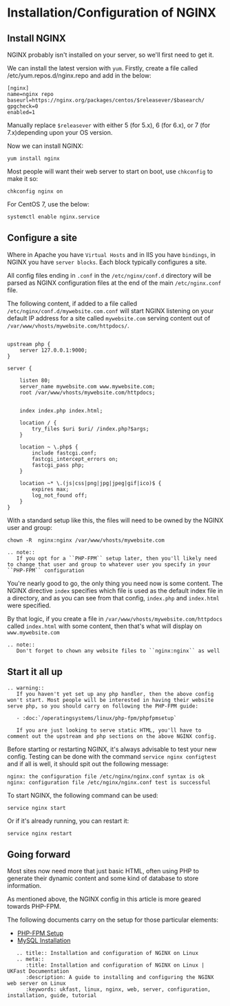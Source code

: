 # Installation/Configuration of NGINX

## Install NGINX

NGINX probably isn't installed on your server, so we'll first need to get it.

We can install the latest version with `yum`. Firstly, create a file called /etc/yum.repos.d/nginx.repo and add in the below:

```console
[nginx]
name=nginx repo
baseurl=https://nginx.org/packages/centos/$releasever/$basearch/
gpgcheck=0
enabled=1
```
Manually replace `$releasever` with either 5 (for 5.x), 6 (for 6.x), or 7 (for 7.x)depending upon your OS version.

Now we can install NGINX:

```console
yum install nginx
```

Most people will want their web server to start on boot, use `chkconfig` to make it so:

```console
chkconfig nginx on
```
For CentOS 7, use the below:
```console
systemctl enable nginx.service
```

## Configure a site

Where in Apache you have `Virtual Hosts` and in IIS you have `bindings`, in NGINX you have `server blocks`. Each block typically configures a site.

All config files ending in `.conf` in the `/etc/nginx/conf.d` directory will be parsed as NGINX configuration files at the end of the main `/etc/nginx.conf` file.

The following content, if added to a file called `/etc/nginx/conf.d/mywebsite.com.conf` will start NGINX listening on your default IP address for a site called `mywebsite.com` serving content out of `/var/www/vhosts/mywebsite.com/httpdocs/`.

```nginx

upstream php {
    server 127.0.0.1:9000;
}

server {

    listen 80;
    server_name mywebsite.com www.mywebsite.com;
    root /var/www/vhosts/mywebsite.com/httpdocs;


    index index.php index.html;

    location / {
        try_files $uri $uri/ /index.php?$args;
    }

    location ~ \.php$ {
        include fastcgi.conf;
        fastcgi_intercept_errors on;
        fastcgi_pass php;
    }

    location ~* \.(js|css|png|jpg|jpeg|gif|ico)$ {
        expires max;
        log_not_found off;
    }
}
```

With a standard setup like this, the files will need to be owned by the NGINX user and group:

```console
chown -R  nginx:nginx /var/www/vhosts/mywebsite.com
```

```eval_rst
.. note::
   If you opt for a ``PHP-FPM`` setup later, then you'll likely need to change that user and group to whatever user you specify in your ``PHP-FPM`` configuration
```

You're nearly good to go, the only thing you need now is some content. The NGINX directive `index` specifies which file is used as the default index file in a directory, and as you can see from that config, `index.php` and `index.html` were specified.

By that logic, if you create a file in `/var/www/vhosts/mywebsite.com/httpdocs` called `index.html` with some content, then that's what will display on `www.mywebsite.com`

```eval_rst
.. note::
   Don't forget to chown any website files to ``nginx:nginx`` as well
```

## Start it all up

```eval_rst
.. warning::
   If you haven't yet set up any php handler, then the above config won't start. Most people will be interested in having their website serve php, so you should carry on following the PHP-FPM guide:

   - :doc:`/operatingsystems/linux/php-fpm/phpfpmsetup`

   If you are just looking to serve static HTML, you'll have to comment out the upstream and php sections on the above NGINX config.
```

Before starting or restarting NGINX, it's always advisable to test your new config. Testing can be done with the command `service nginx configtest` and if all is well, it should spit out the following message:

```console
nginx: the configuration file /etc/nginx/nginx.conf syntax is ok
nginx: configuration file /etc/nginx/nginx.conf test is successful
```

To start NGINX, the following command can be used:

```console
service nginx start
```

Or if it's already running, you can restart it:

```console
service nginx restart
```

## Going forward

Most sites now need more that just basic HTML, often using PHP to generate their dynamic content and some kind of database to store information.

As mentioned above, the NGINX config in this article is more geared towards PHP-FPM.

The following documents carry on the setup for those particular elements:

- [PHP-FPM Setup](/operatingsystems/linux/php-fpm/phpfpmsetup)
- [MySQL Installation](/operatingsystems/linux/mysql/installation)

```eval_rst
   .. title:: Installation and configuration of NGINX on Linux
   .. meta::
      :title: Installation and configuration of NGINX on Linux | UKFast Documentation
      :description: A guide to installing and configuring the NGINX web server on Linux
      :keywords: ukfast, linux, nginx, web, server, configuration, installation, guide, tutorial
```
